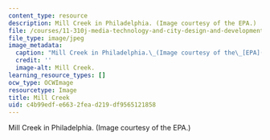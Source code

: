 ```yaml
---
content_type: resource
description: Mill Creek in Philadelphia. (Image courtesy of the EPA.)
file: /courses/11-310j-media-technology-and-city-design-and-development-spring-2002/c4b99edfe6632fead219df9565121858_11-310js02.jpg
file_type: image/jpeg
image_metadata:
  caption: "Mill Creek in Philadelphia.\_(Image courtesy of the\_[EPA](http://www.epa.gov).)"
  credit: ''
  image-alt: Mill Creek.
learning_resource_types: []
ocw_type: OCWImage
resourcetype: Image
title: Mill Creek
uid: c4b99edf-e663-2fea-d219-df9565121858
---
```

Mill Creek in Philadelphia. (Image courtesy of the EPA.)

